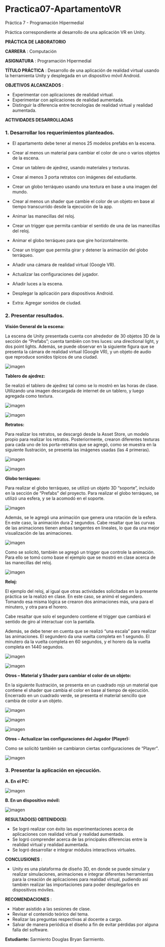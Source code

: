 # Practica07-ApartamentoVR

Práctica 7 - Programación Hipermedial

Práctica correspondiente al desarrollo de una aplicación VR en Unity.

**PRÁCTICA DE LABORATORIO**

**CARRERA** : Computación

**ASIGNATURA** : Programación Hipermedial

**TÍTULO PRÁCTICA** : Desarrollo de una aplicación de realidad virtual usando la herramienta Unity y desplegada en un dispositivo móvil Android.

**OBJETIVOS ALCANZADOS** :

- Experimentar con aplicaciones de realidad virtual.
- Experimentar con aplicaciones de realidad aumentada.
- Distinguir la diferencia entre tecnologías de realidad virtual y realidad aumentada.


**ACTIVIDADES DESARROLLADAS**

<h3><strong>1.  Desarrollar los requerimientos planteados. </strong></h3>

- El apartamento debe tener al menos 25 modelos prefabs en la escena.

- Crear al menos un material para cambiar el color de uno o varios objetos de la escena.

- Crear un tablero de ajedrez, usando materiales y texturas.

- Crear al menos 3 porta retratos con imágenes del estudiante.

- Crear un globo terráqueo usando una textura en base a una imagen del mundo.

- Crear al menos un shader que cambie el color de un objeto en base al tiempo transcurrido desde la ejecución de la app.

- Animar las manecillas del reloj.

- Crear un trigger que permita cambiar el sentido de una de las manecillas del reloj.

- Animar el globo terráqueo para que gire horizontalmente.

- Crear un trigger que permita girar y detener la animación del globo terráqueo.

- Añadir una cámara de realidad virtual (Google VR).

- Actualizar las configuraciones del jugador.

- Añadir luces a la escena.

- Desplegar la aplicación para dispositivos Android.

- Extra: Agregar sonidos de ciudad.

<h3><strong>2.  Presentar resultados. </strong></h3>

<strong>Visión General de la escena:</strong>

La escena de Unity presentada cuenta con alrededor de 30 objetos 3D de la sección de “Prefabs”; cuenta también con tres luces: una directional light, y dos point lights.
Además, se puede observar en la siguiente figura que se presenta la cámara de realidad virtual (Google VR), y un objeto de audio que reproduce sonidos típicos de una ciudad.

![imagen](ResourcesReadme/g1.png)

<strong>Tablero de ajedrez:</strong>

Se realizó el tablero de ajedrez tal como se lo mostró en las horas de clase. Utilizando una imagen descargada de internet de un tablero, y luego agregada como textura.

![imagen](ResourcesReadme/g2.png)

![imagen](ResourcesReadme/g3.png)

<strong>Retratos:</strong>

Para realizar los retratos, se descargó desde la Asset Store, un modelo propio para realizar los retratos. Posteriormente, crearon diferentes texturas para cada uno de los porta-retratos que se agregó, como se muestra en la siguiente Ilustración, se presenta las imágenes usadas (las 4 primeras).

![imagen](ResourcesReadme/g4.png)

![imagen](ResourcesReadme/g5.png)

<strong>Globo terráqueo:</strong>

Para realizar el globo terráqueo, se utilizó un objeto 3D “soporte”, incluido en la sección de “Prefabs” del proyecto. Para realizar el globo terráqueo, se utilizó una esfera, y se la acomodó en el soporte.

![imagen](ResourcesReadme/g6.png)

Además, se le agregó una animación que genera una rotación de la esfera. En este caso, la animación dura 2 segundos. Cabe resaltar que las curvas de las animaciones tienen ambas tangentes en lineales, lo que da una mejor visualización de las animaciones.

![imagen](ResourcesReadme/g7.png)

Como se solicitó, también se agregó un trigger que controle la animación. Para ello se tomó como base el ejemplo que se mostró en clase acerca de las manecillas del reloj.

![imagen](ResourcesReadme/g8.png)

<strong>Reloj:</strong>

El ejemplo del reloj, al igual que otras actividades solicitadas en la presente práctica se la realizó en clase. En este caso, se animó el segundero. Tomando esa misma lógica se crearon dos animaciones más, una para el minutero, y otra para el horero.

Cabe resaltar que solo el segundero contiene el trigger que cambiará el sentido de giro al interactuar con la pantalla.

Además, se debe tener en cuenta que se realizó “una escala” para realizar las animaciones. El segundero da una vuelta completa en 1 segundo. El minutero da la vuelta completa en 60 segundos, y el horero da la vuelta completa en 1440 segundos.

![imagen](ResourcesReadme/g9.png)

![imagen](ResourcesReadme/g10.png)

<strong>Otros – Material y Shader para cambiar el color de un objeto:</strong>

En la siguiente Ilustración, se presenta en un cuadrado rojo un material que contiene el shader que cambia el color en base al tiempo de ejecución. Encerrado en un cuadrado verde, se presenta el material sencillo que cambia de color a un objeto.

![imagen](ResourcesReadme/g11.png)

![imagen](ResourcesReadme/g12.png)

![imagen](ResourcesReadme/g13.png)

<strong>Otros – Actualizar las configuraciones del Jugador (Player):</strong>

Como se solicitó también se cambiaron ciertas configuraciones de “Player".

![imagen](ResourcesReadme/g14.png)

<h3><strong>3.  Presentar la aplicación en ejecución. </strong></h3>

<strong>A. En el PC:</strong>

![imagen](ResourcesReadme/g15.png)

<strong>B. En un dispositivo móvil:</strong>

![imagen](ResourcesReadme/g16.jpg)

**RESULTADO(S) OBTENIDO(S)**:

- Se logró realizar con éxito las experimentaciones acerca de aplicaciones con realidad virtual y realidad aumentada.
- Se logró comprender acerca de las principales diferencias entre la realidad virtual y realidad aumentada.
- Se logró desarrollar e integrar módulos interactivos virtuales.

**CONCLUSIONES** :

- Unity es una plataforma de diseño 3D, en donde se puede simular y realizar simulaciones, animaciones e integrar diferentes herramientas para la creación de aplicaciones para realidad virtual, pudiendo así también realizar las importaciones para poder desplegarlos en dispositivos móviles.

**RECOMENDACIONES** :

- Haber asistido a las sesiones de clase.
- Revisar el contenido teórico del tema.
- Realizar las preguntas respectivas al docente a cargo.
- Salvar de manera periódica el diseño a fin de evitar pérdidas por alguna falla del software.


**Estudiante:** Sarmiento Douglas Bryan Sarmiento.